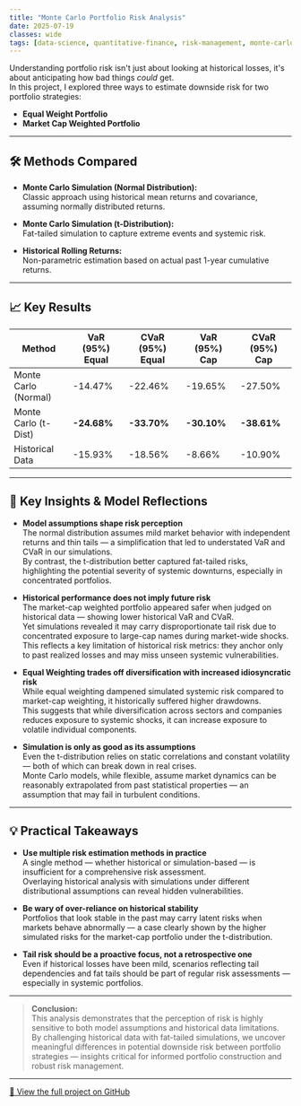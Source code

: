 ```yaml
---
title: "Monte Carlo Portfolio Risk Analysis"
date: 2025-07-19
classes: wide
tags: [data-science, quantitative-finance, risk-management, monte-carlo, portfolio-analysis, value-at-risk, simulation]
---
```

Understanding portfolio risk isn't just about looking at historical losses, it's about anticipating how bad things *could* get.  
In this project, I explored three ways to estimate downside risk for two portfolio strategies:

- **Equal Weight Portfolio**
- **Market Cap Weighted Portfolio**

---

## 🛠 Methods Compared
- **Monte Carlo Simulation (Normal Distribution):**  
  Classic approach using historical mean returns and covariance, assuming normally distributed returns.
  
- **Monte Carlo Simulation (t-Distribution):**  
  Fat-tailed simulation to capture extreme events and systemic risk.

- **Historical Rolling Returns:**  
  Non-parametric estimation based on actual past 1-year cumulative returns.

---

## 📈 Key Results

| Method                  | VaR (95%) Equal | CVaR (95%) Equal | VaR (95%) Cap | CVaR (95%) Cap |
|-------------------------|------------------|-------------------|---------------|----------------|
| Monte Carlo (Normal)   | -14.47%         | -22.46%           | -19.65%       | -27.50%        |
| Monte Carlo (t-Dist)   | **-24.68%**     | **-33.70%**       | **-30.10%**   | **-38.61%**    |
| Historical Data        | -15.93%         | -18.56%           | -8.66%        | -10.90%        |

---

## 🧩 Key Insights & Model Reflections  

- **Model assumptions shape risk perception**  
  The normal distribution assumes mild market behavior with independent returns and thin tails — a simplification that led to understated VaR and CVaR in our simulations.  
  By contrast, the t-distribution better captured fat-tailed risks, highlighting the potential severity of systemic downturns, especially in concentrated portfolios.

- **Historical performance does not imply future risk**  
  The market-cap weighted portfolio appeared safer when judged on historical data — showing lower historical VaR and CVaR.  
  Yet simulations revealed it may carry disproportionate tail risk due to concentrated exposure to large-cap names during market-wide shocks.  
  This reflects a key limitation of historical risk metrics: they anchor only to past realized losses and may miss unseen systemic vulnerabilities.

- **Equal Weighting trades off diversification with increased idiosyncratic risk**  
  While equal weighting dampened simulated systemic risk compared to market-cap weighting, it historically suffered higher drawdowns.  
  This suggests that while diversification across sectors and companies reduces exposure to systemic shocks, it can increase exposure to volatile individual components.

- **Simulation is only as good as its assumptions**  
  Even the t-distribution relies on static correlations and constant volatility — both of which can break down in real crises.  
  Monte Carlo models, while flexible, assume market dynamics can be reasonably extrapolated from past statistical properties — an assumption that may fail in turbulent conditions.

---

## 💡 Practical Takeaways  

- **Use multiple risk estimation methods in practice**  
  A single method — whether historical or simulation-based — is insufficient for a comprehensive risk assessment.  
  Overlaying historical analysis with simulations under different distributional assumptions can reveal hidden vulnerabilities.

- **Be wary of over-reliance on historical stability**  
  Portfolios that look stable in the past may carry latent risks when markets behave abnormally — a case clearly shown by the higher simulated risks for the market-cap portfolio under the t-distribution.

- **Tail risk should be a proactive focus, not a retrospective one**  
  Even if historical losses have been mild, scenarios reflecting tail dependencies and fat tails should be part of regular risk assessments — especially in systemic portfolios.

---

> **Conclusion:**  
> This analysis demonstrates that the perception of risk is highly sensitive to both model assumptions and historical data limitations.  
> By challenging historical data with fat-tailed simulations, we uncover meaningful differences in potential downside risk between portfolio strategies — insights critical for informed portfolio construction and robust risk management.

---

[🔗 View the full project on GitHub](https://github.com/kgiannako/your-repo-name)
